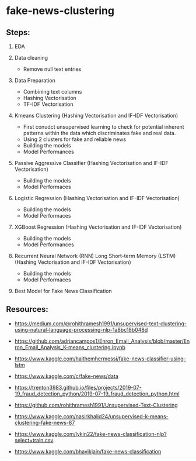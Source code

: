 # fake-news-clustering
 
 ## Steps:
 1. EDA

 2. Data cleaning

    - Remove null text entries

3.  Data Preparation

    - Combining text columns
    - Hashing Vectorisation
    - TF-IDF Vectorisation

4. Kmeans Clustering (Hashing Vectorisation and IF-IDF Vectorisation)

    - First conudct unsupervised learning to check for potential inherent patterns within the data which discriminates fake and real data.
    - Using 2 clusters for fake and reliable news
    - Building the models
    - Model Performances

5. Passive Aggressive Classifier (Hashing Vectorisation and IF-IDF Vectorisation)

    - Building the models
    - Model Performaces

6. Logistic Regression (Hashing Vectorisation and IF-IDF Vectorisation)

    - Building the models
    - Model Performaces

7. XGBoost Regression (Hashing Vectorisation and IF-IDF Vectorisation)

    - Building the models
    - Model Performances

8. Recurrent Neural Network (RNN) Long Short-term Memory (LSTM) (Hashing Vectorisation and IF-IDF Vectorisation)

    - Building the models
    - Model Performaces

9. Best Model for Fake News Classification


## Resources:
- https://medium.com/@rohithramesh1991/unsupervised-text-clustering-using-natural-language-processing-nlp-1a8bc18b048d

- https://github.com/adriancampos1/Enron_Email_Analysis/blob/master/Enron_Email_Analysis_K-means_clustering.ipynb

- https://www.kaggle.com/haithemhermessi/fake-news-classifier-using-lstm

- https://www.kaggle.com/c/fake-news/data

- https://trenton3983.github.io/files/projects/2019-07-19_fraud_detection_python/2019-07-19_fraud_detection_python.html

- https://github.com/rohithramesh1991/Unsupervised-Text-Clustering

- https://www.kaggle.com/nasirkhalid24/unsupervised-k-means-clustering-fake-news-87

- https://www.kaggle.com/lykin22/fake-news-classification-nlp?select=train.csv

- https://www.kaggle.com/bhavikjain/fake-news-classification 

